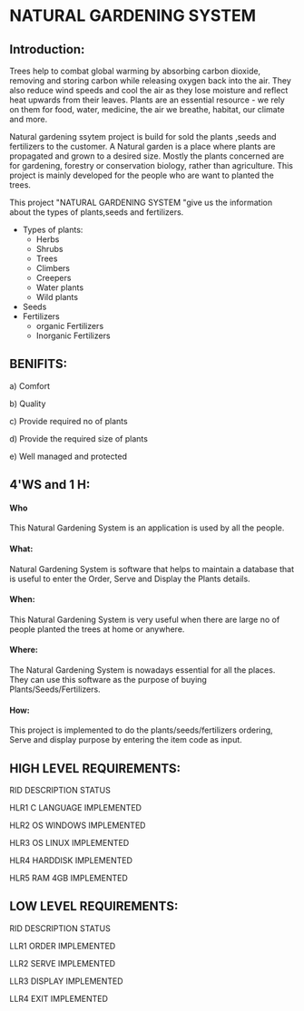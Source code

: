 # NATURAL GARDENING SYSTEM 

## Introduction:
Trees help to combat global warming by absorbing carbon dioxide, removing and storing carbon while releasing oxygen back into the air. They also reduce wind speeds and cool the air as they lose moisture and reflect heat upwards from their leaves. Plants are an essential resource - we rely on them for food, water, medicine, the air we breathe, habitat, our climate and more.

Natural gardening ssytem  project is build for sold the plants ,seeds and fertilizers to the customer. A Natural garden is a place where plants are propagated and grown to a desired size. Mostly the plants concerned are for gardening, forestry or conservation biology, rather than agriculture. This project is mainly developed for the people who are want to planted the trees.

This project "NATURAL GARDENING SYSTEM "give us the information about the types of plants,seeds and fertilizers.
 * Types of plants:
     * Herbs
     * Shrubs
     * Trees
     * Climbers
     * Creepers
     * Water plants
     * Wild plants
 * Seeds
 * Fertilizers
     * organic Fertilizers
     * Inorganic Fertilizers

## BENIFITS:
a) Comfort

b) Quality

c) Provide required no of plants

d) Provide the required size of plants

e) Well managed and protected

## 4'WS and 1 H:

#### Who
This Natural Gardening  System is  an application is used by all the people.

####  What:
Natural Gardening System  is software that helps to maintain a database that is useful to enter the Order, Serve and Display the Plants details.

####  When:
This Natural Gardening System is very useful when there are large no of people planted the trees at home or anywhere.

#### Where:
The Natural Gardening System is nowadays essential for all the  places. They can use this software as the purpose of buying Plants/Seeds/Fertilizers.

####  How:
This project is implemented to do the plants/seeds/fertilizers ordering, Serve and  display purpose by entering the item code as input.


## HIGH LEVEL REQUIREMENTS:

RID	              DESCRIPTION	                STATUS

HLR1              C LANGUAGE   	              IMPLEMENTED

HLR2              OS WINDOWS                  IMPLEMENTED

HLR3              OS LINUX	                  IMPLEMENTED

HLR4              HARDDISK	                  IMPLEMENTED

HLR5              RAM 4GB                   	IMPLEMENTED

## LOW LEVEL REQUIREMENTS:

RID             	DESCRIPTION	                STATUS

LLR1      	        ORDER                     	IMPLEMENTED

LLR2	            SERVE	                      IMPLEMENTED

LLR3	            DISPLAY	                    IMPLEMENTED

LLR4	            EXIT                        IMPLEMENTED




